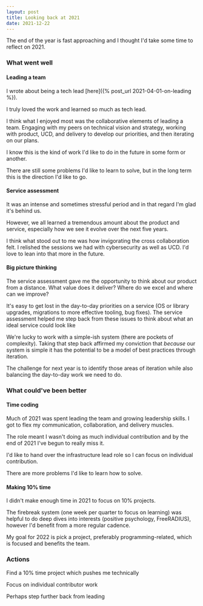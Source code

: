 ```yaml
---
layout: post
title: Looking back at 2021
date: 2021-12-22
---
```


The end of the year is fast approaching and I thought I'd take some time to reflect on 2021.

### What went well

#### Leading a team

I wrote about being a tech lead [here]({% post_url 2021-04-01-on-leading %}).

I truly loved the work and learned so much as tech lead. 

I think what I enjoyed most was the collaborative elements of leading a team. Engaging with my peers on technical vision and strategy, working with product, UCD, and delivery to develop our priorities, and then iterating on our plans.

I know this is the kind of work I'd like to do in the future in some form or another. 

There are still some problems I'd like to learn to solve, but in the long term this is the direction I'd like to go.

#### Service assessment

It was an intense and sometimes stressful period and in that regard I'm glad it's behind us.

However, we all learned a tremendous amount about the product and service, especially how we see it evolve over the next five years.

I think what stood out to me was how invigorating the cross collaboration felt. I relished the sessions we had with cybersecurity as well as UCD. I'd love to lean into that more in the future.

#### Big picture thinking

The service assessment gave me the opportunity to think about our product from a distance. What value does it deliver? Where do we excel and where can we improve? 

It's easy to get lost in the day-to-day priorities on a service (OS or library upgrades, migrations to more effective tooling, bug fixes). The service assessment helped me step back from these issues to think about what an ideal service could look like

We're lucky to work with a simple-ish system (there are pockets of complexity). Taking that step back affirmed my conviction that _because_ our system is simple it has the potential to be a model of best practices through iteration.

The challenge for next year is to identify those areas of iteration while also balancing the day-to-day work we need to do.

### What could've been better

#### Time coding

Much of 2021 was spent leading the team and growing leadership skills. I got to flex my communication, collaboration, and delivery muscles. 

The role meant I wasn't doing as much individual contribution and by the end of 2021 I've begun to really miss it.

I'd like to hand over the infrastructure lead role so I can focus on individual contribution.

There are more problems I'd like to learn how to solve.

#### Making 10% time

I didn't make enough time in 2021 to focus on 10% projects.

The firebreak system (one week per quarter to focus on learning) was helpful to do deep dives into interests (positive psychology, FreeRADIUS), however I'd benefit from a more regular cadence.

My goal for 2022 is pick a project, preferably programming-related, which is focused and benefits the team.

### Actions

Find a 10% time project which pushes me technically 

Focus on individual contributor work

Perhaps step further back from leading




